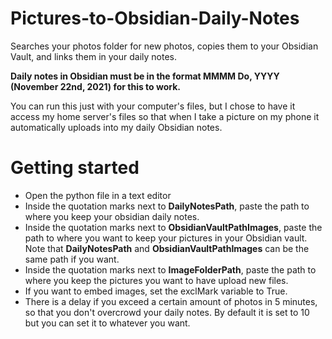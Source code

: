 # Pictures-to-Obsidian-Daily-Notes

Searches your photos folder for new photos, copies them to your Obsidian Vault, and links them in your daily notes. 

**Daily notes in Obsidian must be in the format MMMM Do, YYYY (November 22nd, 2021) for this to work.**

You can run this just with your computer's files, but I chose to have it access my home server's files so that when I take a picture on my phone it automatically uploads into my daily Obsidian notes. 

# Getting started

- Open the python file in a text editor
- Inside the quotation marks next to **DailyNotesPath**, paste the path to where you keep your obsidian daily notes.
- Inside the quotation marks next to **ObsidianVaultPathImages**, paste the path to where you want to keep your pictures in your Obsidian vault. Note that **DailyNotesPath** and **ObsidianVaultPathImages** can be the same path if you want. 
- Inside the quotation marks next to **ImageFolderPath**, paste the path to where you keep the pictures you want to have upload new files. 
- If you want to embed images, set the exclMark variable to True. 
- There is a delay if you exceed a certain amount of photos in 5 minutes, so that you don't overcrowd your daily notes. By default it is set to 10 but you can set it to whatever you want. 




